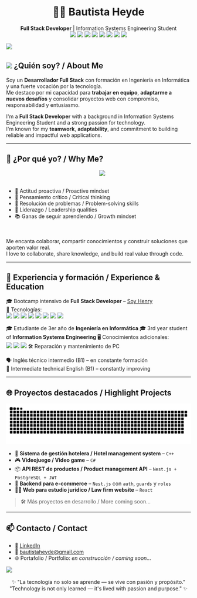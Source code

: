 <h1 align="center">👨‍💻 Bautista Heyde</h1>
<p align="center">
  <strong>Full Stack Developer</strong> | Information Systems Engineering Student  
  <br>
  <img src="https://img.shields.io/badge/JavaScript-F7DF1E?logo=javascript&logoColor=black" />
  <img src="https://img.shields.io/badge/React-61DAFB?logo=react&logoColor=black" />
  <img src="https://img.shields.io/badge/NestJS-E0234E?logo=nestjs&logoColor=white" />
  <img src="https://img.shields.io/badge/Node.js-339933?logo=node.js&logoColor=white" />
  <img src="https://img.shields.io/badge/PostgreSQL-4169E1?logo=postgresql&logoColor=white" />
  <img src="https://img.shields.io/badge/C%23-239120?logo=c-sharp&logoColor=white" />
  <img src="https://img.shields.io/badge/C++-00599C?logo=c%2B%2B&logoColor=white" />
  <img src="https://img.shields.io/badge/SQL-4479A1?logo=sqlite&logoColor=white" />
</p>

<img src="https://user-images.githubusercontent.com/73097560/115834477-dbab4500-a447-11eb-908a-139a6edaec5c.gif">

## <picture><img src = "https://github.com/7oSkaaa/7oSkaaa/blob/main/Images/about_me.gif?raw=true" width = 50px></picture> ¿Quién soy? / About Me

Soy un **Desarrollador Full Stack** con formación en Ingeniería en Informática y una fuerte vocación por la tecnología.  
Me destaco por mi capacidad para **trabajar en equipo**, **adaptarme a nuevos desafíos** y consolidar proyectos web con compromiso, responsabilidad y entusiasmo.

I'm a **Full Stack Developer** with a background in Information Systems Engineering Student and a strong passion for technology.  
I'm known for my **teamwork**, **adaptability**, and commitment to building reliable and impactful web applications.

---

## 📌 ¿Por qué yo? / Why Me?

<picture> <img align="right" src="https://github.com/7oSkaaa/7oSkaaa/blob/main/Images/Right_Side.gif?raw=true" width = 250px></picture>

<br><br>
- 🤝 Actitud proactiva / Proactive mindset  
- 🧠 Pensamiento crítico / Critical thinking  
- 🧩 Resolución de problemas / Problem-solving skills  
- 🧭 Liderazgo / Leadership qualities  
- 📚 Ganas de seguir aprendiendo / Growth mindset  
<br>



Me encanta colaborar, compartir conocimientos y construir soluciones que aporten valor real.  
I love to collaborate, share knowledge, and build real value through code.

---

## 🚀 Experiencia y formación / Experience & Education

🎓 Bootcamp intensivo de **Full Stack Developer** – [Soy Henry](https://www.soyhenry.com/)  
🔧 Tecnologías:  
<img src="https://img.shields.io/badge/JavaScript-F7DF1E?logo=javascript&logoColor=black" />
<img src="https://img.shields.io/badge/React-61DAFB?logo=react&logoColor=black" />
<img src="https://img.shields.io/badge/Redux-764ABC?logo=redux&logoColor=white" />
<img src="https://img.shields.io/badge/Node.js-339933?logo=node.js&logoColor=white" />
<img src="https://img.shields.io/badge/NestJS-E0234E?logo=nestjs&logoColor=white" />
<img src="https://img.shields.io/badge/PostgreSQL-4169E1?logo=postgresql&logoColor=white" />
<img src="https://img.shields.io/badge/Express-000000?logo=express&logoColor=white" />
<img src="https://img.shields.io/badge/Sequelize-52B0E7?logo=sequelize&logoColor=white" />

🎓 Estudiante de 3er año de **Ingeniería en Informática**
🎓 3rd year student of **Information Systems Engineering**
🖥️ Conocimientos adicionales:  
<img src="https://img.shields.io/badge/C++-00599C?logo=c%2B%2B&logoColor=white" />
<img src="https://img.shields.io/badge/C%23-239120?logo=c-sharp&logoColor=white" />
<img src="https://img.shields.io/badge/SQL-4479A1?logo=sqlite&logoColor=white" />
🛠️ Reparación y mantenimiento de PC

🗣️ Inglés técnico intermedio (B1) – en constante formación  
💬 Intermediate technical English (B1) – constantly improving

---

## 🌐 Proyectos destacados / Highlight Projects

![snake gif](https://github.com/TekyaygilFethi/TekyaygilFethi/blob/output/github-contribution-grid-snake.svg)

- 🏨 **Sistema de gestión hotelera / Hotel management system** – `C++`  
- 🎮 **Videojuego / Video game** – `C#`  
- 📦 **API REST de productos / Product management API** – `Nest.js + PostgreSQL + JWT`  
- 🛒 **Backend para e-commerce** – `Nest.js` con `auth`, `guards` y `roles`  
- 👨‍💼 **Web para estudio jurídico / Law firm website** – `React`

> 🛠️ Más proyectos en desarrollo / More coming soon...

---

## 📫 Contacto / Contact

- 💼 [LinkedIn](https://www.linkedin.com/in/bautistaheyde)  
- 📧 bautistaheyde@gmail.com  
- 🌐 Portafolio / Portfolio: *en construcción / coming soon...*

<img src="https://user-images.githubusercontent.com/73097560/115834477-dbab4500-a447-11eb-908a-139a6edaec5c.gif">

<p align="center">
✨ "La tecnología no solo se aprende — se vive con pasión y propósito." <br>
"Technology is not only learned — it's lived with passion and purpose." ✨
</p>

